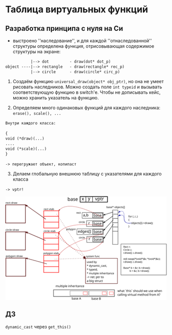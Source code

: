 # Таблица виртуальных функций

## Разработка принципа с нуля на Си

* выстроено ''наследование'', и для каждой ''отнаследованной'' структуры
  определена функция, отрисовывающая содержимое структуры на экране:

```
           |--> dot         - draw(dot* dot_p)
object ----|--> rectangle   - draw(rectangle* rec_p)
           |--> circle      - draw(circle* circ_p)
```

1. Создаём функцию `universal_draw(object* obj_ptr)`, но она не умеет 
рисовать наследников. Можно создать поле `int typeid` и вызывать соответствующую 
функцию в switch'е. Чтобы не дописывать кейс, можно хранить указатель на функцию.

2. Определяем много одинаковых функций для каждого наследника: `erase(), scale(), ...`

```
Внутри каждого класса:

{
void (*draw)(...)
....
void (*scale)(...)
}

-> перегружает объект, копипаст
```

3. Делаем глобальную внешнюю таблицу с указателями для каждого класса

`-> vptr!`

![illustration](./vtable.svg)

## ДЗ

`dynamic_cast` через `get_this()`
